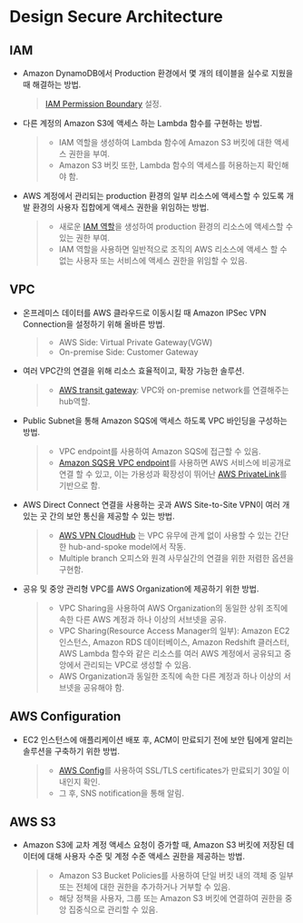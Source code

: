 # Design Secure Architecture

## IAM

* Amazon DynamoDB에서 Production 환경에서 몇 개의 테이블을 실수로 지웠을 때 해결하는 방법.  
    > [IAM Permission Boundary](https://aws.amazon.com/ko/blogs/security/delegate-permission-management-to-developers-using-iam-permissions-boundaries/) 설정.

* 다른 계정의 Amazon S3에 액세스 하는 Lambda 함수를 구현하는 방법.
    > * IAM 역할을 생성하여 Lambda 함수에 Amazon S3 버킷에 대한 액세스 권한을 부여.
    > * Amazon S3 버킷 또한, Lambda 함수의 액세스를 허용하는지 확인해야 함.

* AWS 계정에서 관리되는 production 환경의 일부 리소스에 액세스할 수 있도록 개발 환경의 사용자 집합에게 액세스 권한을 위임하는 방법.
    > * 새로운 [IAM 역할](https://aws.amazon.com/ko/iam/features/manage-roles/)을 생성하여 production 환경의 리소스에 액세스할 수 있는 권한 부여.
    > * IAM 역할을 사용하면 일반적으로 조직의 AWS 리소스에 액세스 할 수 없는 사용자 또는 서비스에 액세스 권한을 위임할 수 있음.

## VPC

* 온프레미스 데이터를 AWS 클라우드로 이동시킬 때 Amazon IPSec VPN Connection을 설정하기 위해 올바른 방법.  
    > * AWS Side: Virtual Private Gateway(VGW)
    > * On-premise Side: Customer Gateway
  
* 여러 VPC간의 연결을 위해 리소스 효율적이고, 확장 가능한 솔루션.
    > * [AWS transit gateway](https://docs.aws.amazon.com/vpc/latest/tgw/what-is-transit-gateway.html): VPC와 on-premise network를 연결해주는 hub역할.

* Public Subnet을 통해 Amazon SQS에 액세스 하도록 VPC 바인딩을 구성하는 방법.
    > * VPC endpoint를 사용하여 Amazon SQS에 접근할 수 있음.
    > * [Amazon SQS용 VPC endpoint](https://aws.amazon.com/ko/about-aws/whats-new/2018/12/amazon-sqs-vpc-endpoints-aws-privatelink/)를 사용하면 AWS 서비스에 비공개로 연결 할 수 있고, 이는 가용성과 확장성이 뛰어난 [AWS PrivateLink](https://aws.amazon.com/ko/privatelink/)를 기반으로 함.

* AWS Direct Connect 연결을 사용하는 곳과 AWS Site-to-Site VPN이 여러 개 있는 곳 간의 보안 통신을 제공할 수 있는 방법.
    > * [AWS VPN CloudHub](https://docs.aws.amazon.com/vpn/latest/s2svpn/VPN_CloudHub.html) 는 VPC 유무에 관계 없이 사용할 수 있는 간단한 hub-and-spoke model에서 작동.
    > * Multiple branch 오피스와 원격 사무실간의 연결을 위한 저렴한 옵션을 구현함.

* 공유 및 중앙 관리형 VPC를 AWS Organization에 제공하기 위한 방법.
    > * VPC Sharing을 사용하여 AWS Organization의 동일한 상위 조직에 속한 다른 AWS 계정과 하나 이상의 서브넷을 공유.
    > * VPC Sharing(Resource Access Manager의 일부): Amazon EC2 인스턴스, Amazon RDS 데이터베이스, Amazon Redshift 클러스터, AWS Lambda 함수와 같은 리소스를 여러 AWS 계정에서 공유되고 중앙에서 관리되는 VPC로 생성할 수 있음.
    > * AWS Organization과 동일한 조직에 속한 다른 계정과 하나 이상의 서브넷을 공유해야 함.

## AWS Configuration

* EC2 인스턴스에 애플리케이션 배포 후, ACM이 만료되기 전에 보안 팀에게 알리는 솔루션을 구축하기 위한 방법.
    > * [AWS Config](https://docs.aws.amazon.com/config/latest/developerguide/how-does-config-work.html)를 사용하여 SSL/TLS certificates가 만료되기 30일 이내인지 확인.
    > * 그 후, SNS notification을 통해 알림.

## AWS S3

* Amazon S3에 교차 계정 액세스 요청이 증가할 때, Amazon S3 버킷에 저장된 데이터에 대해 사용자 수준 및 계정 수준 액세스 권한을 제공하는 방법.
    > * Amazon S3 Bucket Policies를 사용하여 단일 버킷 내의 객체 중 일부 또는 전체에 대한 권한을 추가하거나 거부할 수 있음.
    > * 해당 정책을 사용자, 그룹 또는 Amazon S3 버킷에 연결하여 권한을 중앙 집중식으로 관리할 수 있음.